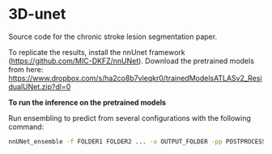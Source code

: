 # 3D-unet
Source code for the chronic stroke lesion segmentation paper. 


To replicate the results, install the nnUnet framework (https://github.com/MIC-DKFZ/nnUNet).
Download the pretrained models from here: https://www.dropbox.com/s/ha2co8b7vleqkr0/trainedModelsATLASv2_ResidualUNet.zip?dl=0

**To run the inference on the pretrained models**

Run ensembling to predict from several configurations with the following command:

```bash
nnUNet_ensemble -f FOLDER1 FOLDER2 ... -o OUTPUT_FOLDER -pp POSTPROCESSING_FILE
```

